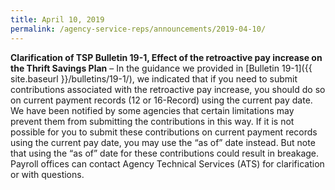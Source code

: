 ```yaml
---
title: April 10, 2019
permalink: /agency-service-reps/announcements/2019-04-10/
---
```

**Clarification of TSP Bulletin 19-1, Effect of the retroactive pay increase on the Thrift Savings Plan** – In the guidance we provided in [Bulletin 19-1]({{ site.baseurl }}/bulletins/19-1/), we indicated that if you need to submit contributions associated with the retroactive pay increase, you should do so on current payment records (12 or 16-Record) using the current pay date. We have been notified by some agencies that certain limitations may prevent them from submitting the contributions in this way. If it is not possible for you to submit these contributions on current payment records using the current pay date, you may use the “as of” date instead. But note that using the “as of” date for these contributions could result in breakage. Payroll offices can contact Agency Technical Services (ATS) for clarification or with questions.

